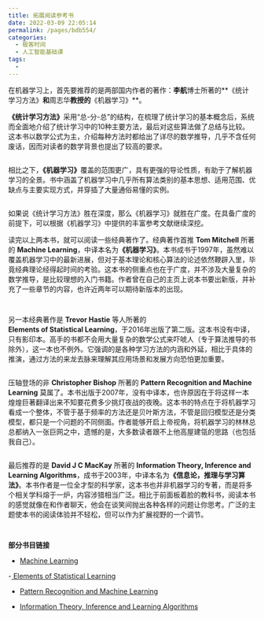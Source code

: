 ```yaml
---
title: 拓展阅读参考书
date: 2022-03-09 22:05:14
permalink: /pages/bdb554/
categories:
  - 极客时间
  - 人工智能基础课
tags:
  - 
---
```

<p>在机器学习上，首先要推荐的是两部国内作者的著作：<strong>李航</strong>博士所著的**《统计学习方法》<strong>和</strong>周志华<strong>教授的</strong>《机器学习》**。</p>
<p><strong>《统计学习方法》</strong>采用“总-分-总”的结构，在梳理了统计学习的基本概念后，系统而全面地介绍了统计学习中的10种主要方法，最后对这些算法做了总结与比较。这本书以数学公式为主，介绍每种方法时都给出了详尽的数学推导，几乎不含任何废话，因而对读者的数学背景也提出了较高的要求。</p>
<p><img src="https://static001.geekbang.org/resource/image/5a/02/5a31acce48f7670dbe07d4dc1a44ae02.jpg" alt="" /></p>
<p>相比之下，<strong>《机器学习》</strong>覆盖的范围更广，具有更强的导论性质，有助于了解机器学习的全景。书中涵盖了机器学习中几乎所有算法类别的基本思想、适用范围、优缺点与主要实现方式，并穿插了大量通俗易懂的实例。</p>
<p><img src="https://static001.geekbang.org/resource/image/1d/a7/1d2978a3a0be5484a4a2b7cd44315aa7.jpg" alt="" /></p>
<p>如果说《统计学习方法》胜在深度，那么《机器学习》就胜在广度。在具备广度的前提下，可以根据《机器学习》中提供的丰富参考文献继续深挖。</p>
<p>读完以上两本书，就可以阅读一些经典著作了。经典著作首推 <strong>Tom Mitchell</strong> 所著的 <strong>Machine Learning</strong>，中译本名为<strong>《机器学习》</strong>。本书成书于1997年，虽然难以覆盖机器学习中的最新进展，但对于基本理论和核心算法的论述依然鞭辟入里，毕竟经典理论经得起时间的考验。这本书的侧重点也在于广度，并不涉及大量复杂的数学推导，是比较理想的入门书籍。作者曾在自己的主页上说本书要出新版，并补充了一些章节的内容，也许近两年可以期待新版本的出现。</p>
<p><img src="https://static001.geekbang.org/resource/image/8d/24/8db4ee07712129f8f812a6941faf3d24.png" alt="" /></p>
<p><img src="https://static001.geekbang.org/resource/image/ac/b7/ace0ea1cb079c34ccb23853f69b756b7.jpg" alt="" /></p>
<p>另一本经典著作是 <strong>Trevor Hastie</strong> 等人所著的<br />
<strong>Elements of Statistical Learning</strong>，于2016年出版了第二版。这本书没有中译，只有影印本。高手的书都不会用大量复杂的数学公式来吓唬人（专于算法推导的书除外），这一本也不例外。它强调的是各种学习方法的内涵和外延，相比于具体的推演，通过方法的来龙去脉来理解其应用场景和发展方向恐怕更加重要。</p>
<p><img src="https://static001.geekbang.org/resource/image/a5/78/a51fe56010cbcb12faeee21961d50578.png" alt="" /></p>
<p>压轴登场的非 <strong>Christopher Bishop</strong> 所著的 <strong>Pattern Recognition and Machine Learning</strong> 莫属了。本书出版于2007年，没有中译本，也许原因在于将这样一本煌煌巨著翻译出来不知要花费多少挑灯夜战的夜晚。这本书的特点在于将机器学习看成一个整体，不管于基于频率的方法还是贝叶斯方法，不管是回归模型还是分类模型，都只是一个问题的不同侧面。作者能够开启上帝视角，将机器学习的林林总总都纳入一张巨网之中，遗憾的是，大多数读者跟不上他高屋建瓴的思路（也包括我自己）。</p>
<p><img src="https://static001.geekbang.org/resource/image/04/95/04ffae83d470b348faf25ca226fc4d95.png" alt="" /></p>
<p>最后推荐的是 <strong>David J C MacKay</strong> 所著的 <strong>Information Theory, Inference and Learning Algorithms</strong>，成书于2003年，中译本名为<strong>《信息论，推理与学习算法》</strong>。本书作者是一位全才型的科学家，这本书也并非机器学习的专著，而是将多个相关学科熔于一炉，内容涉猎相当广泛。相比于前面板着脸的教科书，阅读本书的感觉就像在和作者聊天，他会在谈笑间抛出各种各样的问题让你思考。广泛的主题使本书的阅读体验并不轻松，但可以作为扩展视野的一个调节。</p>
<p><img src="https://static001.geekbang.org/resource/image/3c/7c/3c18bf34b0c7b8a626895693a3e3967c.jpg" alt="" /></p>
<p><img src="https://static001.geekbang.org/resource/image/ee/77/eeda44dbac3454a958dcc7d783b02277.png" alt="" /></p>
<p><strong>部分书目链接</strong></p>
<ul>
<li><a href="http://www.cs.ubbcluj.ro/~gabis/ml/ml-books/McGrawHill%20-%20Machine%20Learning%20-Tom%20Mitchell.pdf">Machine Learning</a></li>
</ul>
<p>-<a href="https://web.stanford.edu/~hastie/Papers/ESLII.pdf"> Elements of Statistical Learning</a></p>
<ul>
<li>
<p><a href="http://users.isr.ist.utl.pt/~wurmd/Livros/school/Bishop%20-%20Pattern%20Recognition%20And%20Machine%20Learning%20-%20Springer%20%202006.pdf">Pattern Recognition and Machine Learning</a></p>
</li>
<li>
<p><a href="http://www.inference.org.uk/itprnn/book.pdf">Information Theory, Inference and Learning Algorithms</a></p>
</li>
</ul>
<p><img src="https://static001.geekbang.org/resource/image/3b/a4/3b20b7273943ac7dd29602f4d02b18a4.jpg" alt="" /></p>
<p></p>
<!-- [[[read_end]]] -->
